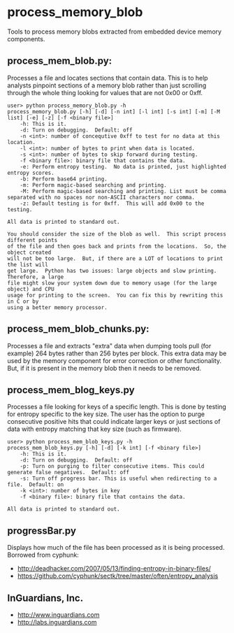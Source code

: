 process_memory_blob
===================

Tools to process memory blobs extracted from embedded device memory components.

## process_mem_blob.py: 
Processes a file and locates sections that contain data. This is to help analysts pinpoint sections of a memory blob rather than just scrolling through the whole thing looking for values that are not 0x00 or 0xff.

```
user> python process_memory_blob.py -h
process_memory_blob.py [-h] [-d] [-n int] [-l int] [-s int] [-m] [-M list] [-e] [-z] [-f <binary file>]
    -h: This is it.
    -d: Turn on debugging.  Default: off
    -n <int>: number of concequtive 0xff to test for no data at this location.
    -l <int>: number of bytes to print when data is located.
    -s <int>: number of bytes to skip forward during testing.
    -f <binary file>: binary file that contains the data.
    -e: Perform entropy testing.  No data is printed, just highlighted entropy scores.
    -b: Perform base64 printing.
    -m: Perform magic-based searching and printing.
    -M: Perform magic-based searching and printing. List must be comma separated with no spaces nor non-ASCII characters nor comma.
    -z: Default testing is for 0xff.  This will add 0x00 to the testing.

All data is printed to standard out.

You should consider the size of the blob as well.  This script process different points
of the file and then goes back and prints from the locations.  So, the object created
will not be too large.  But, if there are a LOT of locations to print the list will
get large.  Python has two issues: large objects and slow printing.  Therefore, a large
file might slow your system down due to memory usage (for the large object) and CPU
usage for printing to the screen.  You can fix this by rewriting this in C or by
using a better memory processor.

```

## process_mem_blob_chunks.py: 
Processes a file and extracts "extra" data when dumping tools pull (for example) 264 bytes rather than 256 bytes per block. This extra data may be used by the memory component for error correction or other functionality. But, if it is present in the memory blob then it needs to be removed.

## process_mem_blog_keys.py
Processes a file looking for keys of a specific length. This is done by testing for entropy specific to the key size. The user has the option to purge consecutive positive hits that could indicate larger keys or just sections of data with entropy matching that key size (such as firmware).

```
user> python process_mem_blob_keys.py -h
process_mem_blob_keys.py [-h] [-d] [-k int] [-f <binary file>]
    -h: This is it.
    -d: Turn on debugging.  Default: off
    -p: Turn on purging to filter consecutive items. This could generate false negatives.  Default: off
    -s: Turn off progress bar. This is useful when redirecting to a file.  Default: on
    -k <int>: number of bytes in key
    -f <binary file>: binary file that contains the data.

All data is printed to standard out.

```

## progressBar.py
Displays how much of the file has been processed as it is being processed. Borrowed from cyphunk:

- http://deadhacker.com/2007/05/13/finding-entropy-in-binary-files/
- https://github.com/cyphunk/sectk/tree/master/often/entropy_analysis


## InGuardians, Inc.<br>
- http://www.inguardians.com<br>
- http://labs.inguardians.com<br>
